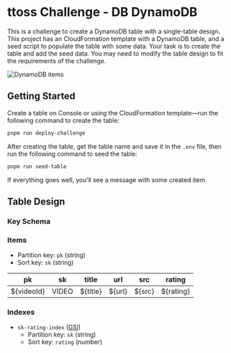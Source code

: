# ttoss Challenge - DB DynamoDB

This is a challenge to create a DynamoDB table with a single-table design. This project has an CloudFormation template with a DynamoDB table, and a seed script to populate the table with some data. Your task is to create the table and add the seed data. You may need to modify the table design to fit the requirements of the challenge.

![DynamoDB items](./images/dynamodb-items.png)

## Getting Started

Create a table on Console or using the CloudFormation template—run the following command to create the table:

```bash
pnpm run deploy-challenge
```

After creating the table, get the table name and save it in the `.env` file, then run the following command to seed the table:

```bash
pnpm run seed-table
```

If everything goes well, you'll see a message with some created item.

## Table Design

### Key Schema

### Items

- Partition key: `pk` (string)
- Sort key: `sk` (string)

| pk         | sk    | title    | url    | src    | rating    |
| ---------- | ----- | -------- | ------ | ------ | --------- |
| ${videoId} | VIDEO | ${title} | ${url} | ${src} | ${rating} |

### Indexes

- `sk-rating-index` ([GSI](https://docs.aws.amazon.com/amazondynamodb/latest/developerguide/GSI.html))
  - Partition key: `sk` (string)
  - Sort key: `rating` (number)
